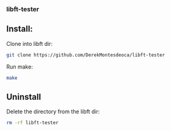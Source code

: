 ### libft-tester

## Install:

Clone into libft dir:
```sh
git clone https://github.com/DerekMontesdeoca/libft-tester
```
Run make:
```sh
make
```

## Uninstall

Delete the directory from the libft dir:
```sh
rm -rf libft-tester
```
